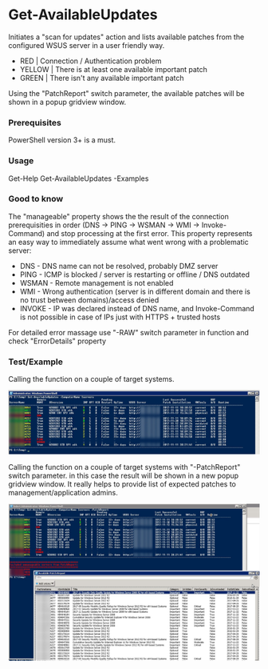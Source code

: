 # Get-AvailableUpdates
 Initiates a "scan for updates" action and lists available patches from the configured WSUS server in a user friendly way.
   * RED    | Connection / Authentication problem
   * YELLOW | There is at least one available important patch
   * GREEN  | There isn't any available important patch
   
Using the "PatchReport" switch parameter, the available patches will be shown in a popup gridview window.
 
  
### Prerequisites
PowerShell version 3+ is a must.

### Usage
Get-Help Get-AvailableUpdates -Examples

### Good to know
The "manageable" property shows the the result of the connection prerequisities in order (DNS -> PING -> WSMAN -> WMI -> Invoke-Command) and stop processing at the first error. This property represents an easy way to immediately assume what went wrong with a problematic server:
  * DNS - DNS name can not be resolved, probably DMZ server
  * PING - ICMP is blocked / server is restarting or offline / DNS outdated
  * WSMAN - Remote management is not enabled
  * WMI - Wrong authentication (server is in different domain and there is no trust between domains)/access denied
  * INVOKE - IP was declared instead of DNS name, and Invoke-Command is not possible in case of IPs just with HTTPS + trusted hosts
  
 For detailed error massage use "-RAW" switch parameter in function and check "ErrorDetails" property

### Test/Example
Calling the function on a couple of target systems. 

![alt tag](https://raw.githubusercontent.com/bsajtos/Get-AvailableUpdates/master/TEST_Get-AvailableUpdates.jpg)

Calling the function on a couple of target systems with "-PatchReport" switch parameter. in this case the result will be shown in a new popup gridview window. It really helps to provide list of expected patches to management/application admins.

![alt tag](https://raw.githubusercontent.com/bsajtos/Get-AvailableUpdates/master/TEST2_Get-AvailableUpdates.jpg)
